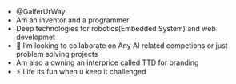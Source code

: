 - @GalferUrWay
- Am an inventor and a programmer
- Deep technologies for robotics(Embedded System) and web developmet
- 💞️ I’m looking to collaborate on Any AI related competions or just problem solving projects
- Am also a owning an interprice called TTD for branding
- ⚡ Life its fun when u keep it challenged

<!---
GalferUrWay/GalferUrWay is a ✨ special ✨ repository because its `README.md` (this file) appears on your GitHub profile.
You can click the Preview link to take a look at your changes.
--->
